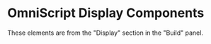 # OmniScript Display Components

These elements are from the "Display" section in the "Build" panel.
